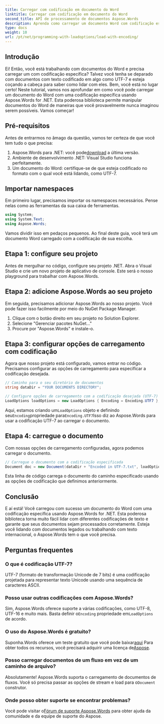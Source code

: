 ```yaml
---
title: Carregar com codificação em documento do Word
linktitle: Carregar com codificação em documento do Word
second_title: API de processamento de documentos Aspose.Words
description: Aprenda como carregar um documento Word com codificação específica usando Aspose.Words for .NET. Guia passo a passo com explicações detalhadas.
type: docs
weight: 10
url: /pt/net/programming-with-loadoptions/load-with-encoding/
---
```

## Introdução

Ei! Então, você está trabalhando com documentos do Word e precisa carregar um com codificação específica? Talvez você tenha se deparado com documentos com texto codificado em algo como UTF-7 e esteja coçando a cabeça para saber como lidar com eles. Bem, você está no lugar certo! Neste tutorial, vamos nos aprofundar em como você pode carregar um documento do Word com uma codificação específica usando Aspose.Words for .NET. Esta poderosa biblioteca permite manipular documentos do Word de maneiras que você provavelmente nunca imaginou serem possíveis. Vamos começar!

## Pré-requisitos

Antes de entrarmos no âmago da questão, vamos ter certeza de que você tem tudo o que precisa:

1.  Aspose.Words para .NET: você pode[download](https://releases.aspose.com/words/net/) a última versão.
2. Ambiente de desenvolvimento .NET: Visual Studio funciona perfeitamente.
3. Um documento do Word: certifique-se de que esteja codificado no formato com o qual você está lidando, como UTF-7.

## Importar namespaces

Em primeiro lugar, precisamos importar os namespaces necessários. Pense nelas como as ferramentas da sua caixa de ferramentas.

```csharp
using System;
using System.Text;
using Aspose.Words;
```

Vamos dividir isso em pedaços pequenos. Ao final deste guia, você terá um documento Word carregado com a codificação de sua escolha.

## Etapa 1: configure seu projeto

Antes de mergulhar no código, configure seu projeto .NET. Abra o Visual Studio e crie um novo projeto de aplicativo de console. Este será o nosso playground para trabalhar com Aspose.Words.

## Etapa 2: adicione Aspose.Words ao seu projeto

Em seguida, precisamos adicionar Aspose.Words ao nosso projeto. Você pode fazer isso facilmente por meio do NuGet Package Manager.

1. Clique com o botão direito em seu projeto no Solution Explorer.
2. Selecione "Gerenciar pacotes NuGet..."
3. Procure por "Aspose.Words" e instale-o.

## Etapa 3: configurar opções de carregamento com codificação

Agora que nosso projeto está configurado, vamos entrar no código. Precisamos configurar as opções de carregamento para especificar a codificação desejada.

```csharp
// Caminho para o seu diretório de documentos
string dataDir = "YOUR DOCUMENTS DIRECTORY";

// Configure opções de carregamento com a codificação desejada (UTF-7)
LoadOptions loadOptions = new LoadOptions { Encoding = Encoding.UTF7 };
```

 Aqui, estamos criando um`LoadOptions` objeto e definindo seu`Encoding`propriedade para`Encoding.UTF7`Isso diz ao Aspose.Words para usar a codificação UTF-7 ao carregar o documento.

## Etapa 4: carregue o documento

Com nossas opções de carregamento configuradas, agora podemos carregar o documento.

```csharp
// Carregue o documento com a codificação especificada
Document doc = new Document(dataDir + "Encoded in UTF-7.txt", loadOptions);
```

Esta linha de código carrega o documento do caminho especificado usando as opções de codificação que definimos anteriormente.

## Conclusão

E aí está! Você carregou com sucesso um documento do Word com uma codificação específica usando Aspose.Words for .NET. Esta poderosa biblioteca torna muito fácil lidar com diferentes codificações de texto e garante que seus documentos sejam processados corretamente. Esteja você lidando com documentos legados ou trabalhando com texto internacional, o Aspose.Words tem o que você precisa.

## Perguntas frequentes

### O que é codificação UTF-7?
UTF-7 (formato de transformação Unicode de 7 bits) é uma codificação projetada para representar texto Unicode usando uma sequência de caracteres ASCII.

### Posso usar outras codificações com Aspose.Words?
 Sim, Aspose.Words oferece suporte a várias codificações, como UTF-8, UTF-16 e muito mais. Basta definir o`Encoding` propriedade em`LoadOptions` de acordo.

### O uso do Aspose.Words é gratuito?
 Suponha.Words oferece um teste gratuito que você pode baixar[aqui](https://releases.aspose.com/) Para obter todos os recursos, você precisará adquirir uma licença de[Aspose](https://purchase.aspose.com/buy).

### Posso carregar documentos de um fluxo em vez de um caminho de arquivo?
 Absolutamente! Aspose.Words suporta o carregamento de documentos de fluxos. Você só precisa passar as opções de stream e load para o`Document` construtor.

### Onde posso obter suporte se encontrar problemas?
 Você pode visitar o[Fórum de suporte Aspose.Words](https://forum.aspose.com/c/words/8) para obter ajuda da comunidade e da equipe de suporte do Aspose.

